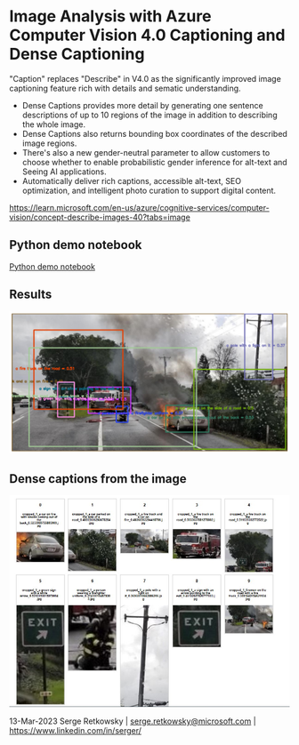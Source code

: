 # Image Analysis with Azure Computer Vision 4.0 Captioning and Dense Captioning

"Caption" replaces "Describe" in V4.0 as the significantly improved image captioning feature rich with details and sematic understanding. 

- Dense Captions provides more detail by generating one sentence descriptions of up to 10 regions of the image in addition to describing the whole image. 
- Dense Captions also returns bounding box coordinates of the described image regions. 
- There's also a new gender-neutral parameter to allow customers to choose whether to enable probabilistic gender inference for alt-text and Seeing AI applications. 
- Automatically deliver rich captions, accessible alt-text, SEO optimization, and intelligent photo curation to support digital content.

https://learn.microsoft.com/en-us/azure/cognitive-services/computer-vision/concept-describe-images-40?tabs=image

## Python demo notebook
<a href="https://github.com/retkowsky/dense_captions_Azure_Computer_Vision_4/blob/main/Image%20Analysis%20V4.0%20Captioning%20and%20Dense%20Captioning%20.ipynb">Python demo notebook</a>

## Results
<img src="results.png">

## Dense captions from the image
<img src="captions.jpg">


13-Mar-2023 Serge Retkowsky | serge.retkowsky@microsoft.com | https://www.linkedin.com/in/serger/
